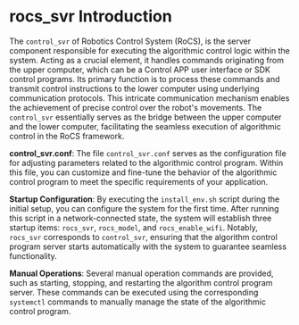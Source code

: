 # rocs_svr Introduction

The `control_svr` of Robotics Control System (RoCS), is the server component responsible for executing the algorithmic control logic within the system. Acting as a crucial element, it handles commands originating from the upper computer, which can be a Control APP user interface or SDK control programs. Its primary function is to process these commands and transmit control instructions to the lower computer using underlying communication protocols. This intricate communication mechanism enables the achievement of precise control over the robot's movements. The `control_svr` essentially serves as the bridge between the upper computer and the lower computer, facilitating the seamless execution of algorithmic control in the RoCS framework.


**control_svr.conf**: The file `control_svr.conf` serves as the configuration file for adjusting parameters related to the algorithmic control program. Within this file, you can customize and fine-tune the behavior of the algorithmic control program to meet the specific requirements of your application.

**Startup Configuration**: By executing the `install_env.sh` script during the initial setup, you can configure the system for the first time. After running this script in a network-connected state, the system will establish three startup items: `rocs_svr`, `rocs_model`, and `rocs_enable_wifi`. Notably, `rocs_svr` corresponds to `control_svr`, ensuring that the algorithm control program server starts automatically with the system to guarantee seamless functionality.

**Manual Operations**: Several manual operation commands are provided, such as starting, stopping, and restarting the algorithm control program server. These commands can be executed using the corresponding `systemctl` commands to manually manage the state of the algorithmic control program.
